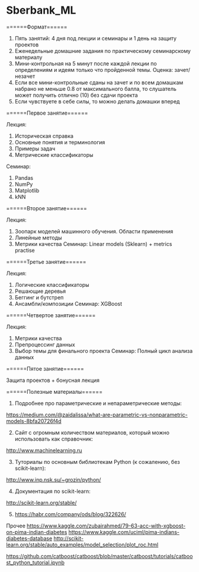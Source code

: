 # Sberbank_ML

======Формат======
1. Пять занятий: 4 дня под лекции и семинары и 1 день на защиту проектов
2. Еженедельные домашние задания по практическому семинарскому материалу
3. Мини-контрольная на 5 минут после каждой лекции по определениям и идеям только что пройденной темы. Оценка: зачет/незачет
4. Если все мини-контрольные сданы на зачет и по всем домашкам набрано не меньше 0.8 от максимального балла, то слушатель может получить отлично (10) без сдачи проекта
5. Если чувствуете в себе силы, то можно делать домашки вперед

======Первое занятие======

Лекция:
1. Историческая справка
2. Основные понятия и терминология
3. Примеры задач
4. Метрические классификаторы

Семинар:
1. Pandas
2. NumPy
3. Matplotlib
4. kNN

======Второе занятие======

Лекция:
1. Зоопарк моделей машинного обучения. Области применения
2. Линейные методы
3. Метрики качества 
Семинар:
Linear models (Sklearn) + metrics practise

======Третье занятие======

Лекция:
1. Логические классификаторы
2. Решающие деревья
3. Беггинг и бутстреп
4. Ансамбли/композиции
Семинар:
XGBoost

======Четвертое занятие======

Лекция:
1. Метрики качества 
2. Препроцессинг данных
3. Выбор темы для финального проекта
Семинар:
Полный цикл анализа данных

======Пятое занятие======

Защита проектов + бонусная лекция

======Полезные материалы======

1. Подробнее про параметрические и непараметрические методы: 

https://medium.com/@zaidalissa/what-are-parametric-vs-nonparametric-models-8bfa20726f4d

2. Сайт с огромным количеством материалов, который можно использовать как справочник:

http://www.machinelearning.ru

3. Туториалы по основным библиотекам Python (к сожалению, без scikit-learn):

http://www.inp.nsk.su/~grozin/python/

4. Документация по scikit-learn:

http://scikit-learn.org/stable/

5. https://habr.com/company/ods/blog/322626/

Прочее
https://www.kaggle.com/zubairahmed/79-63-acc-with-xgboost-on-pima-indian-diabetes
https://www.kaggle.com/uciml/pima-indians-diabetes-database
http://scikit-learn.org/stable/auto_examples/model_selection/plot_roc.html


https://github.com/catboost/catboost/blob/master/catboost/tutorials/catboost_python_tutorial.ipynb

